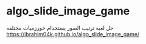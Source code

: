 # algo_slide_image_game
حل لعبه ترتيب الصور بستخدام  خورزميات مختلفه  
 https://ibrahim04k.github.io/algo_slide_image_game/
